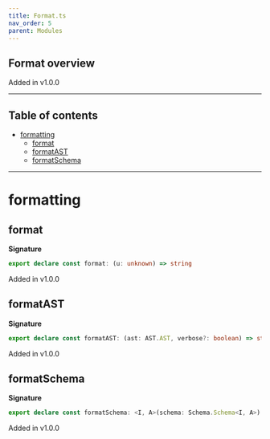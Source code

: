 ```yaml
---
title: Format.ts
nav_order: 5
parent: Modules
---
```


## Format overview

Added in v1.0.0

---

<h2 class="text-delta">Table of contents</h2>

- [formatting](#formatting)
  - [format](#format)
  - [formatAST](#formatast)
  - [formatSchema](#formatschema)

---

# formatting

## format

**Signature**

```ts
export declare const format: (u: unknown) => string
```

Added in v1.0.0

## formatAST

**Signature**

```ts
export declare const formatAST: (ast: AST.AST, verbose?: boolean) => string
```

Added in v1.0.0

## formatSchema

**Signature**

```ts
export declare const formatSchema: <I, A>(schema: Schema.Schema<I, A>) => string
```

Added in v1.0.0
